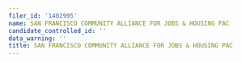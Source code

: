```yaml
---
filer_id: '1402995'
name: SAN FRANCISCO COMMUNITY ALLIANCE FOR JOBS & HOUSING PAC
candidate_controlled_id: ''
data_warning: ''
title: SAN FRANCISCO COMMUNITY ALLIANCE FOR JOBS & HOUSING PAC
---
```

